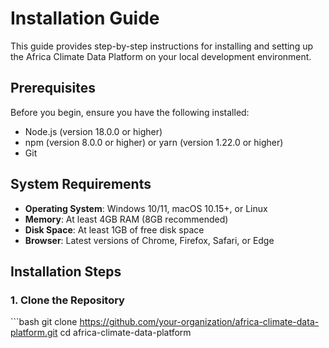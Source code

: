 # Installation Guide

This guide provides step-by-step instructions for installing and setting up the Africa Climate Data Platform on your local development environment.

## Prerequisites

Before you begin, ensure you have the following installed:

- Node.js (version 18.0.0 or higher)
- npm (version 8.0.0 or higher) or yarn (version 1.22.0 or higher)
- Git

## System Requirements

- **Operating System**: Windows 10/11, macOS 10.15+, or Linux
- **Memory**: At least 4GB RAM (8GB recommended)
- **Disk Space**: At least 1GB of free disk space
- **Browser**: Latest versions of Chrome, Firefox, Safari, or Edge

## Installation Steps

### 1. Clone the Repository

\`\`\`bash
git clone https://github.com/your-organization/africa-climate-data-platform.git
cd africa-climate-data-platform
